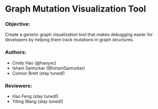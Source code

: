 # Graph Mutation Visualization Tool

### Objective: 
Create a generic graph visualization tool that makes debugging easier for developers by helping them track mutations in graph structures. 

### Authors:
- Cindy Hao (@haoyxc)
- Ishani Santurkar (@IshaniSanturkar)
- Connor Brett (stay tuned!)

### Reviewers: 
- Hao Feng (stay tuned!)
- Yiting Wang (stay tuned!)
